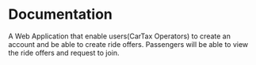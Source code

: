 # Documentation
A Web Application that enable users(CarTax Operators) to create an account and be able to create ride offers. Passengers will be able to view the ride offers and request to join. 
